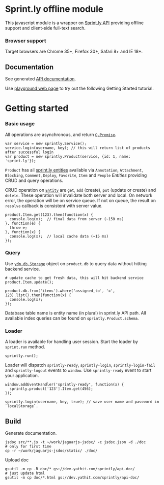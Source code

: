 Sprint.ly offline module
========================

This javascript module is a wrapper on [Sprint.ly API](https://sprintly.uservoice.com/knowledgebase/topics/15784-api) providing offline support and client-side full-text search.

### Browser support

Target browsers are Chrome 35+, Firefox 30+, Safari 8+ and IE 18+. 

    
Documentation
-------------

See generated [API documentation](http://dev.yathit.com/sprintly/api-doc/index.html).

Use [playground web page](http://yathit.github.io/sprintly-service/playground.html) to try out the following Getting Started tutorial.

Getting started
===============

### Basic usage

All operations are asynchronous, and return [`Q.Promise`](https://github.com/kriskowal/q/wiki/API-Reference).  

    var service = new sprintly.Service();
    service.login(username, key); // this will return list of products after successful login
    var product = new sprintly.Product(service, {id: 1, name: 'sprint.ly'});
    
`Product` has all [sprint.ly entities](https://sprintly.uservoice.com/knowledgebase/topics/15784-api) available via `Annotation`, `Attachment`, `Blocking`, `Comment`, `Deploy`, `Favorite`, `Item` and `People` _Entities_ providing CRUD and query operations.

CRUD operation on [`Entity`](http://dev.yathit.com/sprintly/api-doc/sprintly.Entity.html) are `get`, `add` (create), `put` (update or create) and `delete`. These operation will invalidate both server and local. On network error, the operation will be on service queue. If not on queue, the result on `resolve` callback is consistent with server value.
    
    product.Item.get(123).then(function(x) {
      console.log(x);  // final data from server (~150 ms)
    }, function(e) {
      throw e;        
    }, function(x) {
      console.log(x);  // local cache data (~15 ms)
    });
    
### Query    
    
Use [`ydn.db.Storage`](http://dev.yathit.com/api-reference/ydn-db/storage.html) object on `product.db` to query data without hitting backend service.

    # update cache to get fresh data, this will hit backend service
    product.Item.update();
    
    product.db.from('items').where('assigned_to', '=', 123).list().then(function(x) {
      console.log(x);
    });
    
Database table name is entity name (in plural) in sprint.ly API path. All available index queries can be found on `sprintly.Product.schema`.  
 
### Loader
 
A loader is available for handling user session. Start the loader by `sprint.run` method.
 
    sprintly.run(); 
    
Loader will dispatch `sprintly-ready`, `sprintly-login`, `sprintly-login-fail` and `sprintly-logout` events to `window`. Use `sprintly-ready` event to start your application.
  
    window.addEventHandler('sprintly-ready', function(x) {
      sprintly.product['123'].Item.get(456);
    });

    sprintly.login(username, key, true); // save user name and password in `localStorage`.
    

Build
-----

Generate documentation.

    jsdoc src/**.js -t ~/work/jaguarjs-jsdoc/ -c jsdoc.json -d ./doc
    # only for first time
    cp -r ~/work/jaguarjs-jsdoc/static/ ./doc/
    
Upload doc

    gsutil -m cp -R doc/* gs://dev.yathit.com/sprintly/api-doc/
    # just update html
    gsutil -m cp doc/*.html gs://dev.yathit.com/sprintly/api-doc/
    
    
